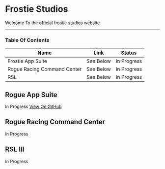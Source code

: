 # Frostie Studios
Welcome To the official frostie studios website

---
### Table Of Contents

| Name | Link | Status |
|-|-|-|
|Frostie App Suite| See Below | In Progress |
|Rogue Racing Command Center| See Below | In Progress |
|RSL| See Below | In Progress |

## Rogue App Suite
In Progress
[View On GitHub]("https://github.com/frostiestudios/Rogue-App-Suite")


## Rogue Racing Command Center
In Progress
## RSL III
In Progress
